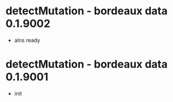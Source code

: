 # detectMutation - bordeaux data 0.1.9002
* alns ready

# detectMutation - bordeaux data 0.1.9001
* init

